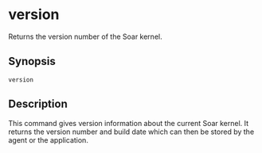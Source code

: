 # version #

Returns the version number of the Soar kernel.

## Synopsis ##

```
version
```

## Description ##

This command gives version information about the current Soar kernel. It
returns the version number and build date which can then be stored by the agent
or the application.
